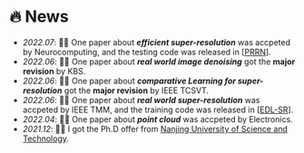 # 🔥 News
- *2022.07*: 🎉🎉 One paper about ***efficient super-resolution*** was accpeted by Neurocomputing, and the testing code was released in [[PRRN](https://github.com/House-Leo/PRRN)].
- *2022.06*: 🎉🎉 One paper about ***real world image denoising*** got the **major revision** by KBS.
- *2022.06*: 🎉🎉 One paper about ***comparative Learning for super-resolution*** got the **major revision** by IEEE TCSVT.
- *2022.06*: 🎉🎉 One paper about ***real world super-resolution*** was accpeted by IEEE TMM, and the training code was released in [[EDL-SR](https://github.com/House-Leo/RWSR-EDL)].
- *2022.04*: 🎉🎉 One paper about ***point cloud*** was accpeted by Electronics.
- *2021.12*: 🎉🎉 I got the Ph.D offer from [Nanjing University of Science and Technology](http://www.njust.edu.cn/).
<!-- - *2021.10*: 🎉🎉 One paper about *real world super-resolution* got the **major revision** by IEEE TMM. -->